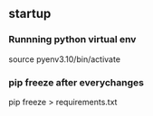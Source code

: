 ## startup

### Runnning python virtual env 
source pyenv3.10/bin/activate

### pip freeze after everychanges
pip freeze >  requirements.txt